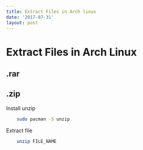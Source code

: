 ```yaml
---
title: Extract Files in Arch linux
date: '2017-07-31'
layout: post
---
```


# Extract Files in Arch Linux

## .rar

## .zip

Install unzip
```bash
    sudo pacman -S unzip
```

Extract file
```bash
    unzip FILE_NAME
```
